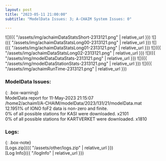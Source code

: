 ```yaml
---
layout: post
title: "2023-05-11 21:00:00"
subtitle: "ModelData Issues: 3; A-CHAIM System Issues: 0"

---
```


![]({{ "/assets/img/achaimDataStatsShort-2313121.png" | relative_url }})
![]({{ "/assets/img/achaimDataStatsLong00-2313121.png" | relative_url }})
![]({{ "/assets/img/achaimDataStatsLong01-2313121.png" | relative_url }})
![]({{ "/assets/img/achaimDataStatsLong02-2313121.png" | relative_url }})
![]({{ "/assets/img/modelDataDataStats-2313121.png" | relative_url }})
![]({{ "/assets/img/modelDataStationStats-2313121.png" | relative_url }})
![]({{ "/assets/img/achaimRunTime-2313121.png" | relative_url }})


### ModelData Issues:  
  
{: .box-warning}  
 ModelData report for 11-May-2023 21:15:07   
 /home2/achaim1/A-CHAIM/modelData/2023/131/21/modelData.mat   
 12.1951% of IONO foF2 data is non-zero and finite.   
 0% of all possible stations for KASI were downloaded. x2101   
 0% of all possible stations for KARTVERKET were downloaded. x1810   
  


### Logs:  
  
{: .box-note}  
[Logs.zip]({{ "/assets/other/logs.zip" | relative_url }})  
[Log Info]({{ "/logInfo" | relative_url }})  
